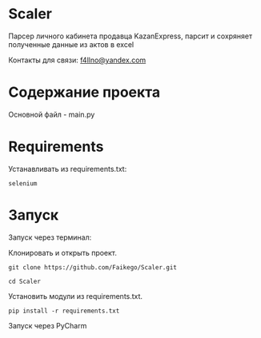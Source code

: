 # Scaler
Парсер личного кабинета продавца KazanExpress, парсит и сохряняет полученные данные из актов в excel

Контакты для связи: f4llno@yandex.com

# Содержание проекта

Основной файл - main.py

# Requirements

Устанавливать из requirements.txt:

```
selenium

```

# Запуск

Запуск через терминал:

Клонировать и открыть проект.

```
git clone https://github.com/Faikego/Scaler.git

cd Scaler
```
Установить модули из requirements.txt.
```
pip install -r requirements.txt 
```
Запуск через PyCharm
